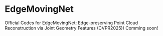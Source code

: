 # EdgeMovingNet
Official Codes for EdgeMovingNet: Edge-preserving Point Cloud Reconstruction via Joint Geometry Features (CVPR2025))
Comming soon!
